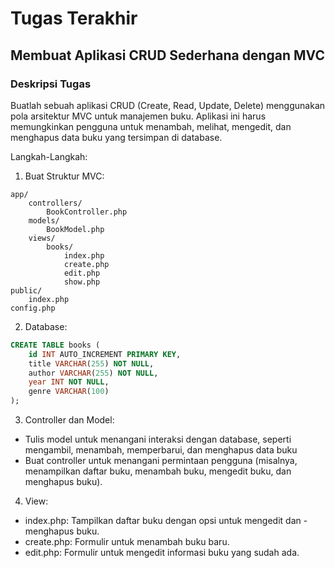 # Tugas Terakhir

## Membuat Aplikasi CRUD Sederhana dengan MVC

### Deskripsi Tugas
Buatlah sebuah aplikasi CRUD (Create, Read, Update, Delete) menggunakan pola arsitektur MVC untuk manajemen buku. Aplikasi ini harus memungkinkan pengguna untuk menambah, melihat, mengedit, dan menghapus data buku yang tersimpan di database.

Langkah-Langkah: 
1. Buat Struktur MVC:
```tree
app/
    controllers/
        BookController.php
    models/
        BookModel.php
    views/
        books/
            index.php
            create.php
            edit.php
            show.php
public/
    index.php
config.php
```

2. Database:
```sql
CREATE TABLE books (
    id INT AUTO_INCREMENT PRIMARY KEY,
    title VARCHAR(255) NOT NULL,
    author VARCHAR(255) NOT NULL,
    year INT NOT NULL,
    genre VARCHAR(100)
);
```

3. Controller dan Model:

- Tulis model untuk menangani interaksi dengan database, seperti mengambil, menambah, memperbarui, dan menghapus data buku
- Buat controller untuk menangani permintaan pengguna (misalnya, menampilkan daftar buku, menambah buku, mengedit buku, dan menghapus buku).

4. View:
- index.php: Tampilkan daftar buku dengan opsi untuk mengedit dan - menghapus buku.
- create.php: Formulir untuk menambah buku baru.
- edit.php: Formulir untuk mengedit informasi buku yang sudah ada.